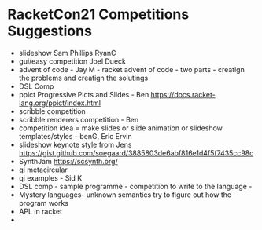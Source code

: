 # RacketCon21 Competitions Suggestions

* slideshow Sam Phillips RyanC
* gui/easy competition Joel Dueck
* advent of code - Jay M - racket advent of code - two parts - creatign the problems and creatign the solutings
* DSL Comp
* ppict Progressive Picts and Slides - Ben  https://docs.racket-lang.org/ppict/index.html
* scribble competition
* scribble renderers competition - Ben
* competition idea = make slides or slide animation or slideshow templates/styles - benG, Eric Ervin
* slideshow keynote style from Jens https://gist.github.com/soegaard/3885803de6abf816e1d4f5f7435cc98c
* SynthJam  https://scsynth.org/
* qi  metacircular 
* qi examples  - Sid K
* DSL comp - sample programme - competition to write to the language - 
* Mystery languages- unknown semantics try to figure out how the program works
* APL in racket 
* 

